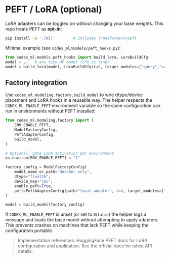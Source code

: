 # PEFT / LoRA (optional)

LoRA adapters can be toggled on without changing your base weights. This repo treats PEFT as **opt-in**:

```bash
pip install -e '.[ml]'        # includes transformers+peft
```

Minimal example (see `codex_ml/models/peft_hooks.py`):

```python
from codex_ml.models.peft_hooks import build_lora, LoraBuildCfg
model = ...  # any tiny HF model (CPU is fine)
model = build_lora(model, LoraBuildCfg(r=8, target_modules=["query","value"]))
```

## Factory integration

Use `codex_ml.modeling.factory.build_model` to wire dtype/device placement and
LoRA hooks in a reusable way. The helper respects the
`CODEX_ML_ENABLE_PEFT` environment variable so the same configuration can run in
environments without PEFT installed:

```python
from codex_ml.modeling.factory import (
    ENV_ENABLE_PEFT,
    ModelFactoryConfig,
    PeftAdapterConfig,
    build_model,
)

# Optional: gate LoRA activation per environment
os.environ[ENV_ENABLE_PEFT] = "1"

factory_config = ModelFactoryConfig(
    model_name_or_path="decoder_only",
    dtype="float16",
    device_map="cpu",
    enable_peft=True,
    peft=PeftAdapterConfig(path="local-adapter", r=4, target_modules=["weight"]),
)

model = build_model(factory_config)
```

If `CODEX_ML_ENABLE_PEFT` is unset (or set to `0`/`false`) the helper logs a
message and loads the base model without attempting to apply adapters. This
prevents crashes on machines that lack PEFT while keeping the configuration
portable.

> Implementation references: HuggingFace PEFT docs for LoRA configuration and application.
See the official docs for latest API details.
 

